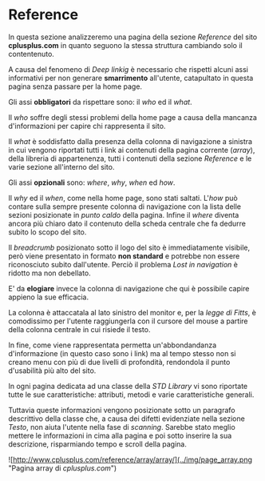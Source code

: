 # Reference
In questa sezione analizzeremo una pagina della sezione *Reference* del sito 
**cplusplus.com** in quanto seguono la stessa struttura cambiando solo il 
contentenuto.

A causa del fenomeno di *Deep linkig* è necessario che rispetti alcuni assi 
informativi per non generare **smarrimento** all'utente, catapultato in questa
pagina senza passare per la home page.

Gli assi **obbligatori** da rispettare sono: il *who* ed il *what*. 

Il *who* soffre degli stessi problemi della home page a causa della mancanza 
d'informazioni per capire chi rappresenta il sito.

Il *what* è soddisfatto dalla presenza della colonna di navigazione a sinistra 
in cui vengono riportati tutti i link ai contenuti della pagina corrente 
(*array*), della libreria di appartenenza, tutti i contenuti della sezione
*Reference* e le varie sezione all'interno del sito. 

Gli assi **opzionali** sono: *where*, *why*, *when* ed *how*.

Il *why* ed il *when*, come nella home page, sono stati saltati. L'*how* 
può contare sulla sempre presente colonna di navigazione con la lista delle 
sezioni posizionate in *punto caldo* della pagina. Infine il *where* diventa 
ancora più chiaro dato il contenuto della scheda centrale che fa dedurre subito
lo scopo del sito.

Il *breadcrumb* posizionato sotto il logo del sito è immediatamente visibile,
però viene presentato in formato **non standard** e potrebbe non essere 
riconosciuto subito dall'utente. Perciò il problema *Lost in navigation* è
ridotto ma non debellato.

E' da **elogiare** invece la colonna di navigazione che qui è possibile capire
appieno la sue efficacia. 

La colonna è attaccatala al lato sinistro del monitor e, per la *legge di 
Fitts*, è comodissimo per l'utente raggiungerla con il cursore del mouse a 
partire della colonna centrale in cui risiede il testo.

In fine, come viene rappresentata permetta un'abbondandanza d'informazione
(in questo caso sono i link) ma al tempo stesso non si creano menu con più
di due livelli di profondità, rendondola il punto d'usabilità più alto del
sito.

In ogni pagina dedicata ad una classe della *STD Library* vi sono riportate
tutte le sue caratteristiche: attributi, metodi e varie caratteristiche 
generali.

Tuttavia queste informazioni vengono posizionate sotto un paragrafo descrittivo
della classe che, a causa dei difetti evidenziate nella sezione *Testo*, non 
aiuta l'utente nella fase di *scanning*. Sarebbe stato meglio mettere le 
informazioni in cima alla pagina e poi sotto inserire la sua descrizione, 
risparmiando tempo e scroll della pagina.

![http://www.cplusplus.com/reference/array/array/](../img/page_array.png
"Pagina array di *cplusplus.com*")
